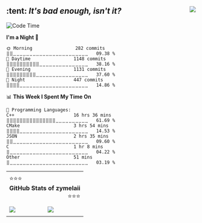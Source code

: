 <div>
  <img align="right" src="https://komarev.com/ghpvc?username=zymelaii&label=Profile%20views&style=flat"/>
  <h2>:tent: <i>It's bad enough, isn't it?</i></h2>
</div>

<!--START_SECTION:waka-->
![Code Time](http://img.shields.io/badge/Code%20Time-1%2C730%20hrs%2032%20mins-blue)

**I'm a Night 🦉** 

```text
🌞 Morning                282 commits         ⣿⣿⣀⣀⣀⣀⣀⣀⣀⣀⣀⣀⣀⣀⣀⣀⣀⣀⣀⣀⣀⣀⣀⣀⣀   09.38 % 
🌆 Daytime                1148 commits        ⣿⣿⣿⣿⣿⣿⣿⣿⣿⣿⣀⣀⣀⣀⣀⣀⣀⣀⣀⣀⣀⣀⣀⣀⣀   38.16 % 
🌃 Evening                1131 commits        ⣿⣿⣿⣿⣿⣿⣿⣿⣿⣀⣀⣀⣀⣀⣀⣀⣀⣀⣀⣀⣀⣀⣀⣀⣀   37.60 % 
🌙 Night                  447 commits         ⣿⣿⣿⣿⣀⣀⣀⣀⣀⣀⣀⣀⣀⣀⣀⣀⣀⣀⣀⣀⣀⣀⣀⣀⣀   14.86 % 
```


📊 **This Week I Spent My Time On** 

```text
💬 Programming Languages: 
C++                      16 hrs 36 mins      ⣿⣿⣿⣿⣿⣿⣿⣿⣿⣿⣿⣿⣿⣿⣿⣀⣀⣀⣀⣀⣀⣀⣀⣀⣀   61.69 % 
CMake                    3 hrs 54 mins       ⣿⣿⣿⣿⣀⣀⣀⣀⣀⣀⣀⣀⣀⣀⣀⣀⣀⣀⣀⣀⣀⣀⣀⣀⣀   14.53 % 
JSON                     2 hrs 35 mins       ⣿⣿⣀⣀⣀⣀⣀⣀⣀⣀⣀⣀⣀⣀⣀⣀⣀⣀⣀⣀⣀⣀⣀⣀⣀   09.60 % 
C                        1 hr 8 mins         ⣿⣀⣀⣀⣀⣀⣀⣀⣀⣀⣀⣀⣀⣀⣀⣀⣀⣀⣀⣀⣀⣀⣀⣀⣀   04.22 % 
Other                    51 mins             ⣿⣀⣀⣀⣀⣀⣀⣀⣀⣀⣀⣀⣀⣀⣀⣀⣀⣀⣀⣀⣀⣀⣀⣀⣀   03.19 % 
```


<!--END_SECTION:waka-->

<div align="center">
  <table>
    <tr></tr>
    <tr><td colspan="2" align="center"></td></tr>
    <tr>
      <td colspan="2" align="center">
        <div align="left">⭐⭐⭐</div>
        <b>GitHub Stats of zymelaii</b>
        <div align="right">⭐⭐⭐</div>
      </td>
    </tr>
    <tr><td colspan="2" align="center"></td></tr>
    <tr>
      <td>
        <img align="center" src="https://github-readme-stats.vercel.app/api?username=zymelaii&theme=buefy&include_all_commits=true&show_icons=true&rank_icon=percentile&hide_title=true&hide_border=true"/>
      </td>
      <td>
        <img align="center" src="https://github-readme-stats.vercel.app/api/top-langs/?username=zymelaii&layout=donut&hide_title=true&hide_border=true"/>
      </td>
    </tr>
    <tr><td colspan="2" align="center"></td></tr>
  </table>
</div>
